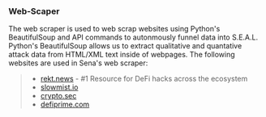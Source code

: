 ### Web-Scaper

The web scraper is used to web scrap websites using Python's BeautifulSoup and API commands to autonmously funnel data into S.E.A.L. Python's BeautifulSoup allows us to extract qualitative and quantative attack data from HTML/XML text inside of webpages. The following websites are used in Sena's web scraper:
>- [rekt.news](https://rekt.news) - #1 Resource for DeFi hacks across the ecosystem
>- [slowmist.io](https://hacked.slowmist.io/en/)
>- [crypto.sec](https://cryptosec.info/defi-hacks/)
>- [defiprime.com](https://defiprime.com/hacks2020)
